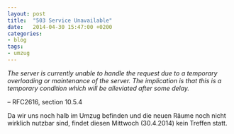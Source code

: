 ```yaml
---
layout: post
title:  "503 Service Unavailable"
date:   2014-04-30 15:47:00 +0200
categories:
- blog
tags:
- umzug
---
```


*The server is currently unable to handle the request due to a temporary overloading or maintenance of the server. The implication is that this is a temporary condition which will be alleviated after some delay.*

– RFC2616, section 10.5.4

Da wir uns noch halb im Umzug befinden und die neuen Räume noch nicht wirklich nutzbar sind, findet diesen Mittwoch (30.4.2014) kein Treffen statt.
